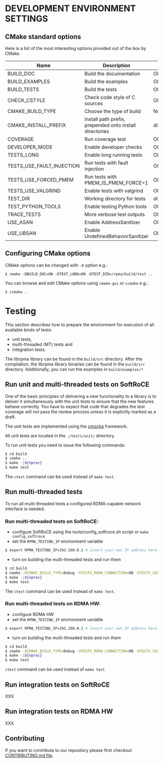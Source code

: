 # DEVELOPMENT ENVIRONMENT SETTINGS
## CMake standard options

Here is a list of the most interesting options
provided out of the box by CMake.

| Name | Description | Values | Default |
| - | - | - | - |
| BUILD_DOC | Build the documentation | ON/OFF | ON |
| BUILD_EXAMPLES | Build the examples | ON/OFF | ON |
| BUILD_TESTS | Build the tests | ON/OFF | ON |
| CHECK_CSTYLE | Check code style of C sources | ON/OFF | OFF |
| CMAKE_BUILD_TYPE | Choose the type of build | None/Debug/Release/RelWithDebInfo | Debug |
| CMAKE_INSTALL_PREFIX | Install path prefix, prepended onto install directories | *dir path* | /usr/local |
| COVERAGE | Run coverage test | ON/OFF | OFF |
| DEVELOPER_MODE | Enable developer checks | ON/OFF | OFF |
| TESTS_LONG | Enable long running tests | ON/OFF | OFF |
| TESTS_USE_FAULT_INJECTION | Run tests with fault injection | ON/OFF | OFF |
| TESTS_USE_FORCED_PMEM | Run tests with PMEM_IS_PMEM_FORCE=1 | ON/OFF | OFF |
| TESTS_USE_VALGRIND | Enable tests with valgrind | ON/OFF | ON |
| TEST_DIR | Working directory for tests | *dir path* | ./build/test |
| TEST_PYTHON_TOOLS | Enable testing Python tools | ON/OFF | ON |
| TRACE_TESTS | More verbose test outputs | ON/OFF | OFF |
| USE_ASAN | Enable AddressSanitizer | ON/OFF | OFF |
| USE_UBSAN | Enable UndefinedBehaviorSanitizer | ON/OFF | OFF |
## Configuring CMake options

CMake options can be changed with `-D` option e.g.:

```shell
$ cmake -DBUILD_DOC=ON -DTEST_LONG=ON -DTEST_DIR=/rpma/build/test ..
```

You can browse and edit CMake options using `cmake-gui` or `ccmake` e.g.:

```shell
$ ccmake .
```

# Testing

This section describes how to prepare the environment for execution of all available kinds of tests:
- unit tests,
- multi-threaded (MT) tests and
- integration tests.

The librpma library can be found in the `build/src` directory.
After the compilation, the librpma library binaries can be found in the `build/src` directory.
Additionally, you can run the examples in `build/examples/*`.
## Run unit and multi-threaded tests on SoftRoCE

One of the basic principles of delivering a new functionality to a library is to deliver it simultaneously with the unit tests to ensure that the new features behave correctly.
You have to expect that code that degrades the test coverage will not pass the review process unless it is explicitly marked as a draft.

The unit tests are implemented using the [cmocka](https://cmocka.org/) framework.

All unit tests are located in the `./tests/unit/` directory.

To run unit tests you need to issue the following commands:

```sh
$ cd build
$ cmake ..
$ make -j${nproc}
$ make test
```
The `ctest` command can be used instead of `make test`.

## Run multi-threaded tests

To run all multi-threaded tests a configured RDMA-capable network interface is needed.

### Run multi-threaded tests on SoftRoCE:
- configure SoftRoCE using the tools/config_softroce.sh script or `make config_softroce`
- set the `RPMA_TESTING_IP` environment variable
```sh
$ export RPMA_TESTING_IP=192.168.0.1 # insert your own IP address here
```
- turn on building the multi-threaded tests and run them
```sh
$ cd build
$ cmake -DCMAKE_BUILD_TYPE=Debug -DTESTS_RDMA_CONNECTION=ON -DTESTS_USE_VALGRIND=ON ..
$ make -j${nproc}
$ make test
```
The `ctest` command can be used instead of `make test`.

### Run multi-threaded tests on RDMA HW:
- configure RDMA HW
- set the `RPMA_TESTING_IP` environment variable
```sh
$ export RPMA_TESTING_IP=192.168.0.1 # insert your own IP address here
```
- turn on building the multi-threaded tests and run them
```sh
$ cd build
$ cmake -DCMAKE_BUILD_TYPE=Debug -DTESTS_RDMA_CONNECTION=ON -DTESTS_USE_VALGRIND=ON ..
$ make -j${nproc}
$ make test
```
`ctest` command can be used instead of `make test`

## Run integration tests on SoftRoCE

XXX

## Run integration tests on RDMA HW

XXX
## Contributing

If you want to contribute to our repository please first checkout [CONTRIBUTING.md file](CONTRIBUTING.md).
